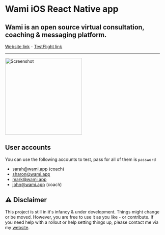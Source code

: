 # Wami iOS React Native app
## Wami is an open source virtual consultation, coaching & messaging platform.

[Website link](https://wami.app) - [TestFlight link](https://testflight.apple.com/join/t2s9IjLf)

---

<img src="https://wami.app/images/ios.png"  width="250" alt="Screenshot" />

## User accounts

You can use the following accounts to test, pass for all of them is `password`

- sarah@wami.app (coach)
- sharon@wami.app
- mark@wami.app
- john@wami.app (coach)

## :warning: Disclaimer

This project is still in it's infancy & under development. Things might change or be moved. However, you are free to use it as you like - or contribute. If you need help with a rollout or help setting things up, please contact me via my [website](https://joduplessis.com).
